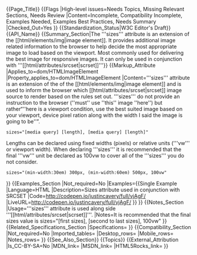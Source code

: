 {{Page_Title}}
{{Flags
|High-level issues=Needs Topics, Missing Relevant Sections, Needs Review
|Content=Incomplete, Compatibility Incomplete, Examples Needed, Examples Best Practices, Needs Summary
|Checked_Out=Yes
}}
{{Standardization_Status|W3C Editor's Draft}}
{{API_Name}}
{{Summary_Section|The '''sizes''' attribute is an extension of the [[html/elements/img|image element]]. It provides additional image related information to the browser to help decide the most appropriate image to load based on the viewport. Most commonly used for delivering the best image for responsive images. It can only be used in conjunction with '''[[html/attributes/srcset|scrset]]'''}}
{{Markup_Attribute
|Applies_to=dom/HTMLImageElement
|Property_applies_to=dom/HTMLImageElement
|Content='''sizes''' attribute is an extension of the of the [[html/elements/img|image element]] and is used to inform the browser which [[html/attributes/srcset|srcset]] image source to render based on the rules set out. '''sizes''' do not provide an instruction to the browser (''must'' use ''this'' image ''here'') but rather“''here is a viewport condition, use the best suited image based on your viewport, device pixel ration along with the width I said the image is going to be''”.



    sizes="[media query] [length], [media query] [length]"

Lengths can be declared using fixed widths (pixels) or relative units ('''vw''' or viewport width).  When declaring '''sizes''' it is recommended that the final '''vw''' unit be declared as 100vw to cover all of the '''sizes''' you do not consider.

    sizes="(min-width:30em) 300px, (min-width:60em) 500px, 100vw"
}}
{{Examples_Section
|Not_required=No
|Examples={{Single Example
|Language=HTML
|Description=Sizes attribute used in conjunction with SRCSET
|Code=http://codepen.io/justincavery/full/vjAgF/
|LiveURL=http://codepen.io/justincavery/full/vjAgF/
}}
}}
{{Notes_Section
|Usage='''sizes''' attribute is used along side '''[[html/attributes/srcset|scrset]]'''.
|Notes=It is recommended that the final sizes value is 
   sizes="[first sizes], [second to last sizes], 100vw"
}}
{{Related_Specifications_Section
|Specifications=
}}
{{Compatibility_Section
|Not_required=No
|Imported_tables=
|Desktop_rows=
|Mobile_rows=
|Notes_rows=
}}
{{See_Also_Section}}
{{Topics}}
{{External_Attribution
|Is_CC-BY-SA=No
|MDN_link=
|MSDN_link=
|HTML5Rocks_link=
}}